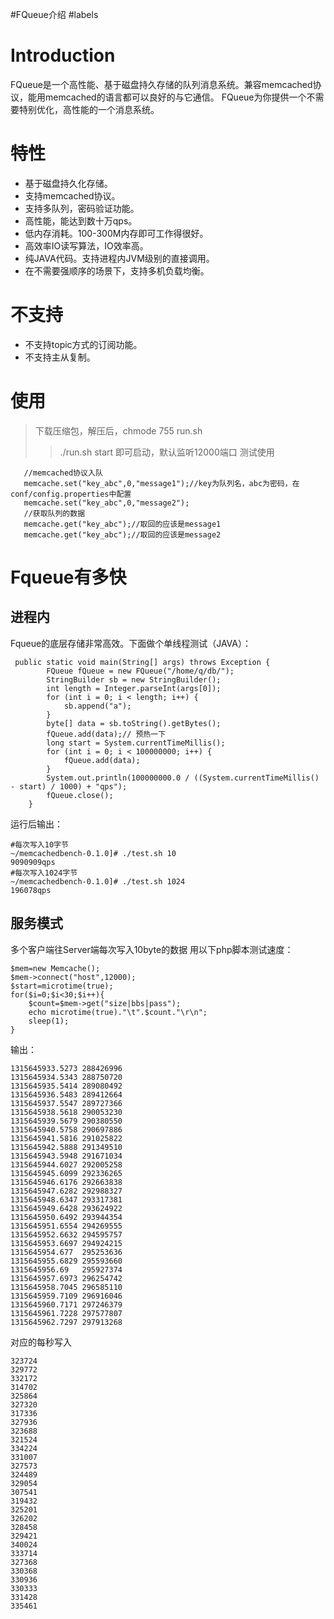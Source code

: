 #FQueue介绍
#labels
# Introduction #

FQueue是一个高性能、基于磁盘持久存储的队列消息系统。兼容memcached协议，能用memcached的语言都可以良好的与它通信。
FQueue为你提供一个不需要特别优化，高性能的一个消息系统。


# 特性 #

  * 基于磁盘持久化存储。
  * 支持memcached协议。
  * 支持多队列，密码验证功能。
  * 高性能，能达到数十万qps。
  * 低内存消耗。100-300M内存即可工作得很好。
  * 高效率IO读写算法，IO效率高。
  * 纯JAVA代码。支持进程内JVM级别的直接调用。
  * 在不需要强顺序的场景下，支持多机负载均衡。
# 不支持 #
  * 不支持topic方式的订阅功能。
  * 不支持主从复制。
# 使用 #
> 下载压缩包，解压后，chmode 755 run.sh
> > ./run.sh start 即可启动，默认监听12000端口
> > 测试使用
```
   //memcached协议入队
   memcache.set("key_abc",0,"message1");//key为队列名，abc为密码，在conf/config.properties中配置
   memcache.set("key_abc",0,"message2");
   //获取队列的数据
   memcache.get("key_abc");//取回的应该是message1
   memcache.get("key_abc");//取回的应该是message2

```
# Fqueue有多快 #
## 进程内 ##
Fqueue的底层存储非常高效。下面做个单线程测试（JAVA）：
```
 public static void main(String[] args) throws Exception {
        FQueue fQueue = new FQueue("/home/q/db/");
        StringBuilder sb = new StringBuilder();
        int length = Integer.parseInt(args[0]);
        for (int i = 0; i < length; i++) {
            sb.append("a");
        }
        byte[] data = sb.toString().getBytes();
        fQueue.add(data);// 预热一下
        long start = System.currentTimeMillis();
        for (int i = 0; i < 100000000; i++) {
            fQueue.add(data);
        }
        System.out.println(100000000.0 / ((System.currentTimeMillis() - start) / 1000) + "qps");
        fQueue.close();
    }
```
运行后输出：
```
#每次写入10字节
~/memcachedbench-0.1.0]# ./test.sh 10
9090909qps
#每次写入1024字节
~/memcachedbench-0.1.0]# ./test.sh 1024
196078qps
```
## 服务模式 ##
多个客户端往Server端每次写入10byte的数据
用以下php脚本测试速度：
```
$mem=new Memcache();
$mem->connect("host",12000);
$start=microtime(true);
for($i=0;$i<30;$i++){
	$count=$mem->get("size|bbs|pass");
	echo microtime(true)."\t".$count."\r\n";
	sleep(1);
}
```
输出：
```
1315645933.5273	288426996
1315645934.5343	288750720
1315645935.5414	289080492
1315645936.5483	289412664
1315645937.5547	289727366
1315645938.5618	290053230
1315645939.5679	290380550
1315645940.5758	290697886
1315645941.5816	291025822
1315645942.5888	291349510
1315645943.5948	291671034
1315645944.6027	292005258
1315645945.6099	292336265
1315645946.6176	292663838
1315645947.6282	292988327
1315645948.6347	293317381
1315645949.6428	293624922
1315645950.6492	293944354
1315645951.6554	294269555
1315645952.6632	294595757
1315645953.6697	294924215
1315645954.677	295253636
1315645955.6829	295593660
1315645956.69	295927374
1315645957.6973	296254742
1315645958.7045	296585110
1315645959.7109	296916046
1315645960.7171	297246379
1315645961.7228	297577807
1315645962.7297	297913268
```
对应的每秒写入
```
323724
329772
332172
314702
325864
327320
317336
327936
323688
321524
334224
331007
327573
324489
329054
307541
319432
325201
326202
328458
329421
340024
333714
327368
330368
330936
330333
331428
335461

```




